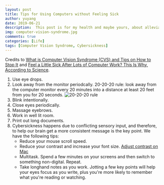 ```yaml
---
layout: post
title: Tips for Using Computers without Feeling Sick
author: yuyang
date: 2019-06-21
description:  This post is for my health and maybe yours, about alleviating dizziness for using computers for a long time.
img: computer-vision-syndrome.jpg
comments: true
categories: [Life]
tags: [Computer Vision Syndrome, Cybersickness]
---
```


Credits to [What is Computer Vision Syndrome (CVS) and Tips on How to Stop It](https://www.vagabondjourney.com/what-is-computer-vision-syndrome-cvs-and-tips-on-how-to-stop-it/) and [Feel a Little Sick After Lots of Computer Work? This Is Why, According to Science](https://www.inc.com/wanda-thibodeaux/feel-a-little-sick-after-lots-of-computer-work-this-is-why-according-to-science.html).

1. Use eye drops.
2. Look away from the monitor periodcally. 20-20-20 rule: look away from the computer monitor every 20 minutes into a distance at least 20 feet from you for 20 seconds.
![20-20-20 rule]({{site.baseurl}}/assets/img/20-20-20-rule.jpg)
3. Blink intentionally.
4. Close eyes periodically.
5. Massage eyebrows.
6. Work in well lit room.
7. Print out long documents.
8. Cybersickness happens due to conflicting sensory input, and therefore, to help our brain get a more consistent message is the key point. We have the following tips:
    - Reduce your mouse scroll speed.
    - Reduce your contrast and increase your font size. [Adjust contrast on Mac](http://osxdaily.com/2014/10/22/increase-contrast-mac-os-x-yosemite/)
    - Multitask. Spend a few minutes on your screens and then switch to something non-digital. Repeat.
    - Take longhand notes as you work. Jotting a few key points will help your eyes focus as you write, plus you're more likely to remember what you're reading or watching.
